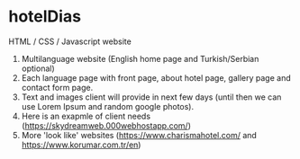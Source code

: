 # hotelDias
HTML / CSS / Javascript website

1. Multilanguage website (English home page and Turkish/Serbian optional)
2. Each language page with front page, about hotel page, gallery page and contact form page.
3. Text and images client will provide in next few days (until then we can use Lorem Ipsum and random google photos).
4.  Here is an exapmle of client needs (https://skydreamweb.000webhostapp.com/)
5. More 'look like' websites (https://www.charismahotel.com/ and https://www.korumar.com.tr/en)
